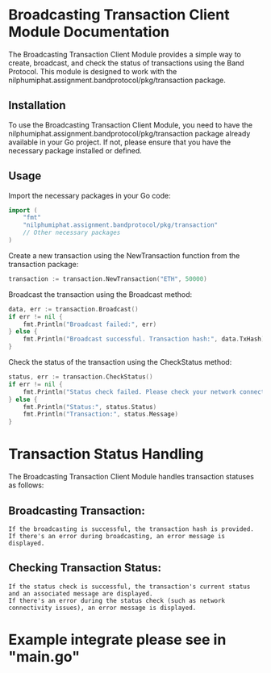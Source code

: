 # Broadcasting Transaction Client Module Documentation

The Broadcasting Transaction Client Module provides a simple way to create, broadcast, and check the status of transactions using the Band Protocol. This module is designed to work with the nilphumiphat.assignment.bandprotocol/pkg/transaction package.

## Installation
To use the Broadcasting Transaction Client Module, you need to have the nilphumiphat.assignment.bandprotocol/pkg/transaction package already available in your Go project. If not, please ensure that you have the necessary package installed or defined.

## Usage

Import the necessary packages in your Go code:
```go
import (
	"fmt"
	"nilphumiphat.assignment.bandprotocol/pkg/transaction"
	// Other necessary packages
)
```

Create a new transaction using the NewTransaction function from the transaction package:
```go
transaction := transaction.NewTransaction("ETH", 50000)
```

Broadcast the transaction using the Broadcast method:
```go
data, err := transaction.Broadcast()
if err != nil {
    fmt.Println("Broadcast failed:", err)
} else {
    fmt.Println("Broadcast successful. Transaction hash:", data.TxHash)
}
```

Check the status of the transaction using the CheckStatus method:
```go
status, err := transaction.CheckStatus()
if err != nil {
    fmt.Println("Status check failed. Please check your network connection.")
} else {
    fmt.Println("Status:", status.Status)
    fmt.Println("Transaction:", status.Message)
}
```

# Transaction Status Handling
The Broadcasting Transaction Client Module handles transaction statuses as follows:

## Broadcasting Transaction:
    If the broadcasting is successful, the transaction hash is provided.
    If there's an error during broadcasting, an error message is displayed.
## Checking Transaction Status:
    If the status check is successful, the transaction's current status and an associated message are displayed.
    If there's an error during the status check (such as network connectivity issues), an error message is displayed.

# Example integrate please see in "main.go"